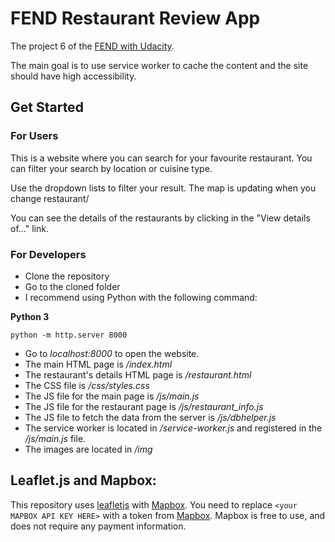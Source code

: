 # FEND Restaurant Review App

The project 6 of the [FEND with Udacity](https://eu.udacity.com/course/front-end-web-developer-nanodegree--nd001).

The main goal is to use service worker to cache the content and the site should have high accessibility.

## Get Started

### For Users

This is a website where you can search for your favourite restaurant. You can filter your search by location or cuisine type.

Use the dropdown lists to filter your result. The map is updating when you change restaurant/

You can see the details of the restaurants by clicking in the "View details of..." link.



### For Developers

- Clone the repository
- Go to the cloned folder
- I recommend using Python with the following command:

**Python 3**

`python -m http.server 8000`


- Go to _localhost:8000_ to open the website.
- The main HTML page is _/index.html_
- The restaurant's details HTML page is _/restaurant.html_
- The CSS file is _/css/styles.css_
- The JS file for the main page is _/js/main.js_
- The JS file for the restaurant page is _/js/restaurant_info.js_
- The JS file to fetch the data from the server is _/js/dbhelper.js_
- The service worker is located in _/service-worker.js_ and registered in the _/js/main.js_ file.
- The images are located in _/img_


## Leaflet.js and Mapbox:

This repository uses [leafletjs](https://leafletjs.com/) with [Mapbox](https://www.mapbox.com/). You need to replace `<your MAPBOX API KEY HERE>` with a token from [Mapbox](https://www.mapbox.com/). Mapbox is free to use, and does not require any payment information.
